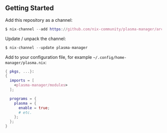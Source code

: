 ## Getting Started

Add this repository as a channel:

```nix
$ nix-channel --add https://github.com/nix-community/plasma-manager/archive/trunk.tar.gz plasma-manager
```

Update / unpack the channel:

```nix
$ nix-channel --update plasma-manager
```

Add to your configuration file, for example `~/.config/home-manager/plasma.nix`:

```nix
{ pkgs, ...}:
{
  imports = [
    <plasma-manager/modules>
  ];

  programs = {
    plasma = {
      enable = true;
      # etc.
    };
  };
}
```

